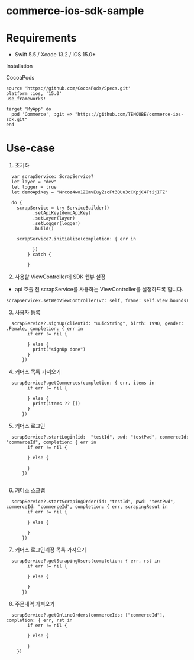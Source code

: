 # commerce-ios-sdk-sample

# Requirements
- Swift 5.5 / Xcode 13.2 / iOS 15.0+

Installation

CocoaPods
```
source 'https://github.com/CocoaPods/Specs.git'
platform :ios, '15.0'
use_frameworks!

target 'MyApp' do
  pod 'Commerce', :git => "https://github.com/TENQUBE/commerce-ios-sdk.git"
end
```



# Use-case
1. 초기화
```
  var scrapService: ScrapService?
  let layer = "dev"
  let logger = true
  let demoApiKey = "Nrcoz4wo1Z8mvEuyZzcFt3QUu3cCKpjC4TtijITZ"
        
  do {
    scrapService = try ServiceBuilder()
          .setApiKey(demoApiKey)
          .setLayer(layer)
          .setLogger(logger)
          .build()
            
    scrapService?.initialize(completion: { err in
            
          })
        } catch {
            
        }
```


2. 사용할 ViewController에 SDK 웹뷰 설정
- api 호출 전 scrapService를 사용하는 ViewController를 설정하도록 합니다.
```
scrapService?.setWebViewController(vc: self, frame: self.view.bounds)
```


3. 사용자 등록
```
  scrapService?.signUp(clientId: "uuidString", birth: 1990, gender: .Female, completion: { err in
        if err != nil {

        } else {
          print("signUp done")
        }
      })
```


4. 커머스 목록 가져오기
```
  scrapService?.getCommerces(completion: { err, items in
        if err != nil {

        } else {
          print(items ?? [])        
        }
      })
```


5. 커머스 로그인
```
  scrapService?.startLogin(id:  "testId", pwd: "testPwd", commerceId: "commerceId", completion: { err in          
        if err != nil {
        
        } else {
        
        }
      })
        
```

6. 커머스 스크랩
```
  scrapService?.startScrapingOrder(id: "testId", pwd: "testPwd", commerceId: "commerceId", completion: { err, scrapingResut in
        if err != nil {
        
        } else {

        }
      })
```


7. 커머스 로그인계정 목록 가져오기
```
  scrapService?.getScrapingUsers(completion: { err, rst in
        if err != nil {
        
        } else {

        }
      })
```


8. 주문내역 가져오기
```
  scrapService?.getOnlineOrders(commerceIds: ["commerceId"], completion: { err, rst in
        if err != nil {

        } else {

        }
    })
```
